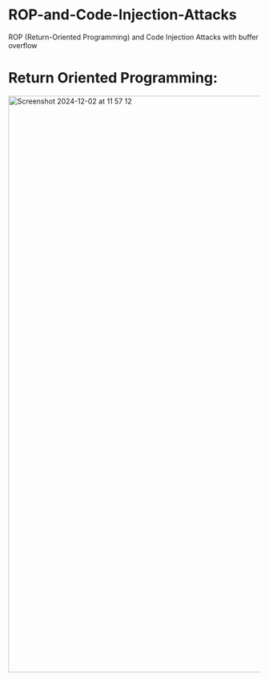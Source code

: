 # ROP-and-Code-Injection-Attacks
ROP (Return-Oriented Programming) and Code Injection Attacks with buffer overflow

# Return Oriented Programming:
<img width="1150" alt="Screenshot 2024-12-02 at 11 57 12" src="https://github.com/user-attachments/assets/18affe26-843b-4021-ad8c-678d41377334">
